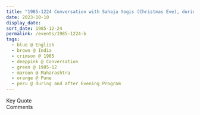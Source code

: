 ```yaml
---
title: "1985-1224 Conversation with Sahaja Yogis (Christmas Eve), during and after the Evening Program, Pune, Maharashtra, India"
date: 2023-10-10
display_date: 
sort_date: 1985-12-24
permalink: /events/1985-1224-b
tags:
  - blue @ English
  - brown @ India
  - crimson @ 1985
  - deeppink @ Conversation
  - green @ 1985-12
  - maroon @ Maharashtra
  - orange @ Pune
  - peru @ during and after Evening Program
---
```


<wave-list>
  <list-title color="green" width="75">Key Quote</list-title>
  <list-item color="BlanchedAlmond"  width="200"></list-item>
  <list-item color="Lavender"></list-item>
  <list-item color="BlanchedAlmond"></list-item>
</wave-list>

<br>

<wave-list>
  <list-title color="green" width="75">Comments</list-title>
  <list-item color="BlanchedAlmond"  width="200"></list-item>
  <list-item color="Lavender"></list-item>
  <list-item color="BlanchedAlmond"></list-item>
</wave-list>